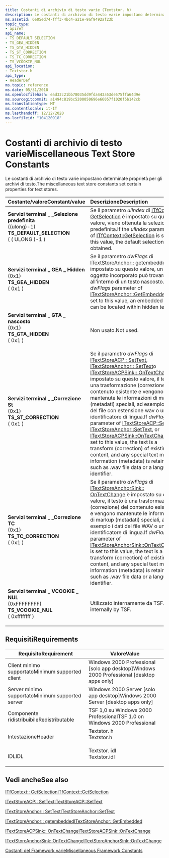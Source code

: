 ```yaml
---
title: Costanti di archivio di testo varie (Textstor. h)
description: Le costanti di archivio di testo varie impostano determinate proprietà per gli archivi di testo.
ms.assetid: 6e05ed74-fff3-4bc4-a21e-9af9492af23b
topic_type:
- apiref
api_name:
- TS_DEFAULT_SELECTION
- TS_GEA_HIDDEN
- TS_GTA_HIDDEN
- TS_ST_CORRECTION
- TS_TC_CORRECTION
- TS_VCOOKIE_NUL
api_location:
- Textstor.h
api_type:
- HeaderDef
ms.topic: reference
ms.date: 05/31/2018
ms.openlocfilehash: ead33c21bb78035dd9fda443a53de575ffa64d9e
ms.sourcegitcommit: a1494c819bc5200050696e66057f1020f5b142cb
ms.translationtype: MT
ms.contentlocale: it-IT
ms.lasthandoff: 12/12/2020
ms.locfileid: "104120918"
---
```

# <a name="miscellaneous-text-store-constants"></a><span data-ttu-id="826ff-103">Costanti di archivio di testo varie</span><span class="sxs-lookup"><span data-stu-id="826ff-103">Miscellaneous Text Store Constants</span></span>

<span data-ttu-id="826ff-104">Le costanti di archivio di testo varie impostano determinate proprietà per gli archivi di testo.</span><span class="sxs-lookup"><span data-stu-id="826ff-104">The miscellaneous text store constants set certain properties for text stores.</span></span>



| <span data-ttu-id="826ff-105">Costante/valore</span><span class="sxs-lookup"><span data-stu-id="826ff-105">Constant/value</span></span>                                                                                                                                                                                                                                           | <span data-ttu-id="826ff-106">Descrizione</span><span class="sxs-lookup"><span data-stu-id="826ff-106">Description</span></span>                                                                                                                                                                                                                                                                                                                                                                                                                    |
|:---------------------------------------------------------------------------------------------------------------------------------------------------------------------------------------------------------------------------------------------------------|:-------------------------------------------------------------------------------------------------------------------------------------------------------------------------------------------------------------------------------------------------------------------------------------------------------------------------------------------------------------------------------------------------------------------------------|
| <span id="TS_DEFAULT_SELECTION"></span><span id="ts_default_selection"></span><dl> <span data-ttu-id="826ff-107"><dt>**Servizi terminal \_ \_Selezione predefinita**</dt> <dt>((ulong)-1)</dt></span><span class="sxs-lookup"><span data-stu-id="826ff-107"><dt>**TS\_DEFAULT\_SELECTION**</dt> <dt>( ( ULONG )-1 )</dt></span></span> </dl> | <span data-ttu-id="826ff-108">Se il parametro *ulIndex* di [ITfContext:: GetSelection](/windows/desktop/api/Msctf/nf-msctf-itfcontext-getselection) è impostato su questo valore, viene ottenuta la selezione predefinita.</span><span class="sxs-lookup"><span data-stu-id="826ff-108">If the *ulIndex* parameter of [ITfContext::GetSelection](/windows/desktop/api/Msctf/nf-msctf-itfcontext-getselection) is set to this value, the default selection is obtained.</span></span><br/>                                                                                                                                                                                                                                                                      |
| <span id="TS_GEA_HIDDEN"></span><span id="ts_gea_hidden"></span><dl> <span data-ttu-id="826ff-109"><dt>**Servizi terminal \_ GEA \_ Hidden**</dt> <dt>(0x1)</dt></span><span class="sxs-lookup"><span data-stu-id="826ff-109"><dt>**TS\_GEA\_HIDDEN**</dt> <dt>( 0x1 )</dt></span></span> </dl>                              | <span data-ttu-id="826ff-110">Se il parametro *dwFlags* di [ITextStoreAnchor:: getembedded](/windows/desktop/api/Textstor/nf-textstor-itextstoreanchor-getembedded) è impostato su questo valore, un oggetto incorporato può trovarsi all'interno di un testo nascosto.</span><span class="sxs-lookup"><span data-stu-id="826ff-110">If *dwFlags* parameter of [ITextStoreAnchor::GetEmbedded](/windows/desktop/api/Textstor/nf-textstor-itextstoreanchor-getembedded) is set to this value, an embedded object can be located within hidden text.</span></span><br/>                                                                                                                                                                                                                                             |
| <span id="TS_GTA_HIDDEN"></span><span id="ts_gta_hidden"></span><dl> <span data-ttu-id="826ff-111"><dt>**Servizi terminal \_ GTA \_ nascosto**</dt> <dt>(0x1)</dt></span><span class="sxs-lookup"><span data-stu-id="826ff-111"><dt>**TS\_GTA\_HIDDEN**</dt> <dt>( 0x1 )</dt></span></span> </dl>                              | <span data-ttu-id="826ff-112">Non usato.</span><span class="sxs-lookup"><span data-stu-id="826ff-112">Not used.</span></span><br/>                                                                                                                                                                                                                                                                                                                                                                                                           |
| <span id="TS_ST_CORRECTION"></span><span id="ts_st_correction"></span><dl> <span data-ttu-id="826ff-113"><dt>**Servizi terminal \_ \_Correzione St**</dt> <dt>(0x1)</dt></span><span class="sxs-lookup"><span data-stu-id="826ff-113"><dt>**TS\_ST\_CORRECTION**</dt> <dt>( 0x1 )</dt></span></span> </dl>                     | <span data-ttu-id="826ff-114">Se il parametro *dwFlags* di [ITextStoreACP:: SetText](/windows/desktop/api/Textstor/nf-textstor-itextstoreacp-settext), [ITextStoreAnchor:: SetText](/windows/desktop/api/Textstor/nf-textstor-itextstoreanchor-settext)o [ITextStoreACPSink:: OnTextChange](/windows/desktop/api/Textstor/nf-textstor-itextstoreacpsink-ontextchange) è impostato su questo valore, il testo è una trasformazione (correzione) del contenuto esistente e vengono mantenute le informazioni di markup (metadati) speciali, ad esempio i dati del file con estensione wav o un identificatore di lingua.</span><span class="sxs-lookup"><span data-stu-id="826ff-114">If *dwFlags* parameter of [ITextStoreACP::SetText](/windows/desktop/api/Textstor/nf-textstor-itextstoreacp-settext), [ITextStoreAnchor::SetText](/windows/desktop/api/Textstor/nf-textstor-itextstoreanchor-settext), or [ITextStoreACPSink::OnTextChange](/windows/desktop/api/Textstor/nf-textstor-itextstoreacpsink-ontextchange) is set to this value, the text is a transform (correction) of existing content, and any special text markup information (metadata) is retained, such as .wav file data or a language identifier.</span></span><br/> |
| <span id="TS_TC_CORRECTION"></span><span id="ts_tc_correction"></span><dl> <span data-ttu-id="826ff-115"><dt>**Servizi terminal \_ \_Correzione TC**</dt> <dt>(0x1)</dt></span><span class="sxs-lookup"><span data-stu-id="826ff-115"><dt>**TS\_TC\_CORRECTION**</dt> <dt>( 0x1 )</dt></span></span> </dl>                     | <span data-ttu-id="826ff-116">Se il parametro *dwFlags* di [ITextStoreAnchorSink:: OnTextChange](/windows/desktop/api/Textstor/nf-textstor-itextstoreanchorsink-ontextchange) è impostato su questo valore, il testo è una trasformazione (correzione) del contenuto esistente e vengono mantenute le informazioni di markup (metadati) speciali, ad esempio i dati del file WAV o un identificatore di lingua.</span><span class="sxs-lookup"><span data-stu-id="826ff-116">If *dwFlags* parameter of [ITextStoreAnchorSink::OnTextChange](/windows/desktop/api/Textstor/nf-textstor-itextstoreanchorsink-ontextchange) is set to this value, the text is a transform (correction) of existing content, and any special text markup information (metadata) is retained, such as .wav file data or a language identifier.</span></span><br/>                                                                                                              |
| <span id="TS_VCOOKIE_NUL"></span><span id="ts_vcookie_nul"></span><dl> <span data-ttu-id="826ff-117"><dt>**Servizi terminal \_ VCOOKIE \_ NUL**</dt> <dt>(0xFFFFFFFF)</dt></span><span class="sxs-lookup"><span data-stu-id="826ff-117"><dt>**TS\_VCOOKIE\_NUL**</dt> <dt>( 0xffffffff )</dt></span></span> </dl>                    | <span data-ttu-id="826ff-118">Utilizzato internamente da TSF.</span><span class="sxs-lookup"><span data-stu-id="826ff-118">Used internally by TSF.</span></span><br/>                                                                                                                                                                                                                                                                                                                                                                                             |



## <a name="requirements"></a><span data-ttu-id="826ff-119">Requisiti</span><span class="sxs-lookup"><span data-stu-id="826ff-119">Requirements</span></span>



| <span data-ttu-id="826ff-120">Requisito</span><span class="sxs-lookup"><span data-stu-id="826ff-120">Requirement</span></span> | <span data-ttu-id="826ff-121">Valore</span><span class="sxs-lookup"><span data-stu-id="826ff-121">Value</span></span> |
|-------------------------------------|-----------------------------------------------------------------------------------------|
| <span data-ttu-id="826ff-122">Client minimo supportato</span><span class="sxs-lookup"><span data-stu-id="826ff-122">Minimum supported client</span></span><br/> | <span data-ttu-id="826ff-123">Windows 2000 Professional \[solo app desktop\]</span><span class="sxs-lookup"><span data-stu-id="826ff-123">Windows 2000 Professional \[desktop apps only\]</span></span><br/>                              |
| <span data-ttu-id="826ff-124">Server minimo supportato</span><span class="sxs-lookup"><span data-stu-id="826ff-124">Minimum supported server</span></span><br/> | <span data-ttu-id="826ff-125">Windows 2000 Server \[solo app desktop\]</span><span class="sxs-lookup"><span data-stu-id="826ff-125">Windows 2000 Server \[desktop apps only\]</span></span><br/>                                    |
| <span data-ttu-id="826ff-126">Componente ridistribuibile</span><span class="sxs-lookup"><span data-stu-id="826ff-126">Redistributable</span></span><br/>          | <span data-ttu-id="826ff-127">TSF 1,0 su Windows 2000 Professional</span><span class="sxs-lookup"><span data-stu-id="826ff-127">TSF 1.0 on Windows 2000 Professional</span></span><br/>                                         |
| <span data-ttu-id="826ff-128">Intestazione</span><span class="sxs-lookup"><span data-stu-id="826ff-128">Header</span></span><br/>                   | <dl> <span data-ttu-id="826ff-129"><dt>Textstor. h</dt></span><span class="sxs-lookup"><span data-stu-id="826ff-129"><dt>Textstor.h</dt></span></span> </dl>   |
| <span data-ttu-id="826ff-130">IDL</span><span class="sxs-lookup"><span data-stu-id="826ff-130">IDL</span></span><br/>                      | <dl> <span data-ttu-id="826ff-131"><dt>Textstor. idl</dt></span><span class="sxs-lookup"><span data-stu-id="826ff-131"><dt>Textstor.idl</dt></span></span> </dl> |



## <a name="see-also"></a><span data-ttu-id="826ff-132">Vedi anche</span><span class="sxs-lookup"><span data-stu-id="826ff-132">See also</span></span>

<dl> <dt>

[<span data-ttu-id="826ff-133">ITfContext:: GetSelection</span><span class="sxs-lookup"><span data-stu-id="826ff-133">ITfContext::GetSelection</span></span>](/windows/desktop/api/Msctf/nf-msctf-itfcontext-getselection)
</dt> <dt>

[<span data-ttu-id="826ff-134">ITextStoreACP:: SetText</span><span class="sxs-lookup"><span data-stu-id="826ff-134">ITextStoreACP::SetText</span></span>](/windows/desktop/api/Textstor/nf-textstor-itextstoreacp-settext)
</dt> <dt>

[<span data-ttu-id="826ff-135">ITextStoreAnchor:: SetText</span><span class="sxs-lookup"><span data-stu-id="826ff-135">ITextStoreAnchor::SetText</span></span>](/windows/desktop/api/Textstor/nf-textstor-itextstoreanchor-settext)
</dt> <dt>

[<span data-ttu-id="826ff-136">ITextStoreAnchor:: getembedded</span><span class="sxs-lookup"><span data-stu-id="826ff-136">ITextStoreAnchor::GetEmbedded</span></span>](/windows/desktop/api/Textstor/nf-textstor-itextstoreanchor-getembedded)
</dt> <dt>

[<span data-ttu-id="826ff-137">ITextStoreACPSink:: OnTextChange</span><span class="sxs-lookup"><span data-stu-id="826ff-137">ITextStoreACPSink::OnTextChange</span></span>](/windows/desktop/api/Textstor/nf-textstor-itextstoreacpsink-ontextchange)
</dt> <dt>

[<span data-ttu-id="826ff-138">ITextStoreAnchorSink::OnTextChange</span><span class="sxs-lookup"><span data-stu-id="826ff-138">ITextStoreAnchorSink::OnTextChange</span></span>](/windows/desktop/api/Textstor/nf-textstor-itextstoreanchorsink-ontextchange)
</dt> <dt>

[<span data-ttu-id="826ff-139">Costanti del Framework varie</span><span class="sxs-lookup"><span data-stu-id="826ff-139">Miscellaneous Framework Constants</span></span>](miscellaneous-framework-constants.md)
</dt> </dl>

 

 





